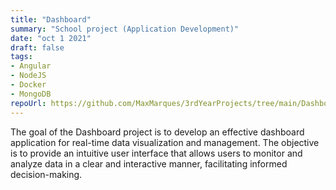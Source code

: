 ```yaml
---
title: "Dashboard"
summary: "School project (Application Development)"
date: "oct 1 2021"
draft: false
tags:
- Angular
- NodeJS
- Docker
- MongoDB
repoUrl: https://github.com/MaxMarques/3rdYearProjects/tree/main/Dashboard
---
```


The goal of the Dashboard project is to develop an effective dashboard application for real-time data visualization and management. The objective is to provide an intuitive user interface that allows users to monitor and analyze data in a clear and interactive manner, facilitating informed decision-making.